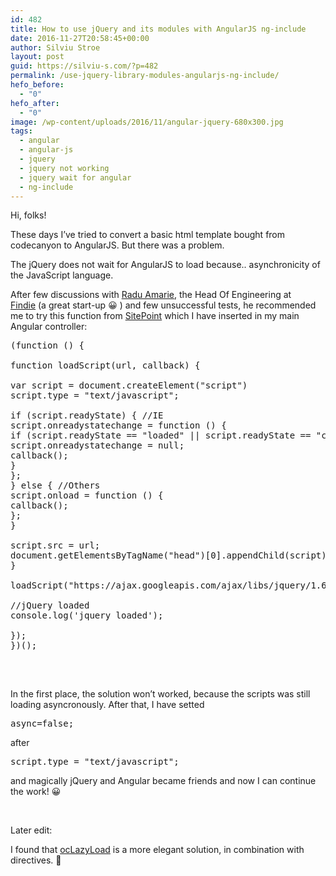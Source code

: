 ```yaml
---
id: 482
title: How to use jQuery and its modules with AngularJS ng-include
date: 2016-11-27T20:58:45+00:00
author: Silviu Stroe
layout: post
guid: https://silviu-s.com/?p=482
permalink: /use-jquery-library-modules-angularjs-ng-include/
hefo_before:
  - "0"
hefo_after:
  - "0"
image: /wp-content/uploads/2016/11/angular-jquery-680x300.jpg
tags:
  - angular
  - angular-js
  - jquery
  - jquery not working
  - jquery wait for angular
  - ng-include
---
```

Hi, folks!
  
These days I&#8217;ve tried to convert a basic html template bought from codecanyon to AngularJS. But there was a problem.
  
The jQuery does not wait for AngularJS to load because.. asynchronicity of the JavaScript language.

After few discussions with [Radu Amarie](https://eek.ro/), the Head Of Engineering at [Findie](https://www.findie.me/) (a great start-up 😀 ) and few unsuccessful tests, he recommended me to try this function from [SitePoint](https://www.sitepoint.com/dynamically-load-jquery-library-javascript/) which I have inserted in my main Angular controller:

<pre class="brush: jscript; title: ; notranslate" title="">(function () {

function loadScript(url, callback) {

var script = document.createElement("script")
script.type = "text/javascript";

if (script.readyState) { //IE
script.onreadystatechange = function () {
if (script.readyState == "loaded" || script.readyState == "complete") {
script.onreadystatechange = null;
callback();
}
};
} else { //Others
script.onload = function () {
callback();
};
}

script.src = url;
document.getElementsByTagName("head")[0].appendChild(script);
}

loadScript("https://ajax.googleapis.com/ajax/libs/jquery/1.6.1/jquery.min.js", function () {

//jQuery loaded
console.log('jquery loaded');

});
})();

</pre>

&nbsp;

In the first place, the solution won&#8217;t worked, because the scripts was still loading asyncronously. After that, I have setted

<pre class="brush: jscript; title: ; notranslate" title="">async=false;</pre>

after

<pre class="brush: jscript; title: ; notranslate" title="">script.type = "text/javascript";</pre>

and magically jQuery and Angular became friends and now I can continue the work! 😀

&nbsp;

Later edit:
  
I found that [ocLazyLoad](https://oclazyload.readme.io/) is a more elegant solution, in combination with directives. 🙂

&nbsp;